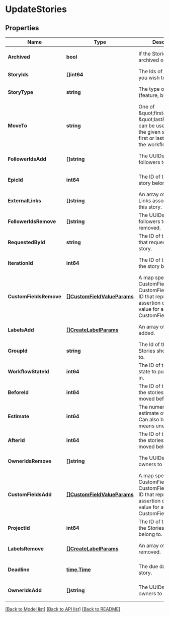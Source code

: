 # UpdateStories

## Properties
Name | Type | Description | Notes
------------ | ------------- | ------------- | -------------
**Archived** | **bool** | If the Stories should be archived or not. | [optional] [default to null]
**StoryIds** | **[]int64** | The Ids of the Stories you wish to update. | [default to null]
**StoryType** | **string** | The type of story (feature, bug, chore). | [optional] [default to null]
**MoveTo** | **string** | One of \&quot;first\&quot; or \&quot;last\&quot;. This can be used to move the given story to the first or last position in the workflow state. | [optional] [default to null]
**FollowerIdsAdd** | **[]string** | The UUIDs of the new followers to be added. | [optional] [default to null]
**EpicId** | **int64** | The ID of the epic the story belongs to. | [optional] [default to null]
**ExternalLinks** | **[]string** | An array of External Links associated with this story. | [optional] [default to null]
**FollowerIdsRemove** | **[]string** | The UUIDs of the followers to be removed. | [optional] [default to null]
**RequestedById** | **string** | The ID of the member that requested the story. | [optional] [default to null]
**IterationId** | **int64** | The ID of the iteration the story belongs to. | [optional] [default to null]
**CustomFieldsRemove** | [**[]CustomFieldValueParams**](CustomFieldValueParams.md) | A map specifying a CustomField ID and CustomFieldEnumValue ID that represents an assertion of some value for a CustomField. | [optional] [default to null]
**LabelsAdd** | [**[]CreateLabelParams**](CreateLabelParams.md) | An array of labels to be added. | [optional] [default to null]
**GroupId** | **string** | The Id of the Group the Stories should belong to. | [optional] [default to null]
**WorkflowStateId** | **int64** | The ID of the workflow state to put the stories in. | [optional] [default to null]
**BeforeId** | **int64** | The ID of the story that the stories are to be moved before. | [optional] [default to null]
**Estimate** | **int64** | The numeric point estimate of the story. Can also be null, which means unestimated. | [optional] [default to null]
**AfterId** | **int64** | The ID of the story that the stories are to be moved below. | [optional] [default to null]
**OwnerIdsRemove** | **[]string** | The UUIDs of the owners to be removed. | [optional] [default to null]
**CustomFieldsAdd** | [**[]CustomFieldValueParams**](CustomFieldValueParams.md) | A map specifying a CustomField ID and CustomFieldEnumValue ID that represents an assertion of some value for a CustomField. | [optional] [default to null]
**ProjectId** | **int64** | The ID of the Project the Stories should belong to. | [optional] [default to null]
**LabelsRemove** | [**[]CreateLabelParams**](CreateLabelParams.md) | An array of labels to be removed. | [optional] [default to null]
**Deadline** | [**time.Time**](time.Time.md) | The due date of the story. | [optional] [default to null]
**OwnerIdsAdd** | **[]string** | The UUIDs of the new owners to be added. | [optional] [default to null]

[[Back to Model list]](../README.md#documentation-for-models) [[Back to API list]](../README.md#documentation-for-api-endpoints) [[Back to README]](../README.md)

